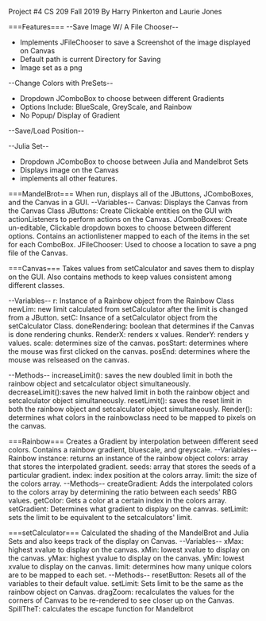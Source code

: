 Project #4
CS 209 Fall 2019
By Harry Pinkerton and Laurie Jones

===Features===
--Save Image W/ A File Chooser--
- Implements JFileChooser to save a Screenshot of the image displayed on Canvas
- Default path is current Directory for Saving
- Image set as a png

--Change Colors with PreSets--
- Dropdown JComboBox to choose between different Gradients
- Options Include: BlueScale, GreyScale, and Rainbow
- No Popup/ Display of Gradient

--Save/Load Position--



--Julia Set--
- Dropdown JComboBox to choose between Julia and Mandelbrot Sets
- Displays image on the Canvas
- implements all other features.


===MandelBrot===
When run, displays all of the JButtons, JComboBoxes, and the Canvas in a GUI.
--Variables--
Canvas: Displays the Canvas from the Canvas Class
JButtons: Create Clickable entities on the GUI with actionListeners to perform actions on the Canvas.
JComboBoxes: Create un-editable, Clickable dropdown boxes to choose between different options. Contains an actionlistener mapped to each of the items in the set for each ComboBox.
JFileChooser: Used to choose a location to save a png file of the Canvas.

===Canvas===
Takes values from setCalculator and saves them to display on the GUI. Also contains methods to keep values consistent among different classes.

--Variables--
r: Instance of a Rainbow object from the Rainbow Class
newLim: new limit calculated from setCalculator after the limit is changed from a JButton.
setC: Insance of a setCalculator object from the setCalculator Class.
doneRendering: boolean that determines if the Canvas is done rendering chunks.
RenderX: renders x values.
RenderY: renders y values.
scale: determines size of the canvas.
posStart: determines where the mouse was first clicked on the canvas.
posEnd: determines where the mouse was relseased on the canvas.

--Methods--
increaseLimit(): saves the new doubled limit in both the rainbow object and setcalculator object simultaneously.
decreaseLimit():saves the new halved limit in both the rainbow object and setcalculator object simultaneously.
resetLimit(): saves the reset limit in both the rainbow object and setcalculator object simultaneously.
Render(): determines what colors in the rainbowclass need to be mapped to pixels on the canvas.

===Rainbow===
Creates a Gradient by interpolation between different seed colors. Contains a rainbow gradient, bluescale, and greyscale.
--Variables--
Rainbow instance: returns an instance of the rainbow object
colors: array that stores the interpolated gradient.
seeds: array that stores the seeds of a particular gradient.
index: index position at the colors array.
limit: the size of the colors array.
--Methods--
createGradient: Adds the interpolated colors to the colors array by determining the ratio between each seeds' RBG values.
getColor: Gets a color at a certain index in the colors array.
setGradient: Determines what gradient to display on the canvas.
setLimit: sets the limit to be equivalent to the setcalculators' limit.

===setCalculator===
Calculated the shading of the MandelBrot and Julia Sets and also keeps track of the display on Canvas.
--Variables--
xMax: highest xvalue to display on the canvas.
xMin: lowest xvalue to display on the canvas.
yMax: highest yvalue to display on the canvas.
yMin: lowest xvalue to display on the canvas.
limit: determines how many unique colors are to be mapped to each set.
--Methods--
resetButton: Resets all of the variables to their default value.
setLimit: Sets limit to be the same as the rainbow object on Canvas.
dragZoom: recalculates the values for the corners of Canvas to be re-rendered to see closer up on the Canvas.
SpillTheT: calculates the escape function for Mandelbrot
